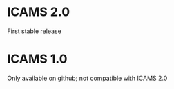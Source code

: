 # ICAMS 2.0
First stable release

# ICAMS 1.0
Only available on github; not compatible with ICAMS 2.0
